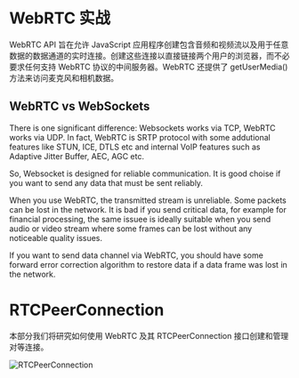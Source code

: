 # WebRTC 实战

WebRTC API 旨在允许 JavaScript 应用程序创建包含音频和视频流以及用于任意数据的数据通道的实时连接。创建这些连接以直接链接两个用户的浏览器，而不必要求任何支持 WebRTC 协议的中间服务器。WebRTC 还提供了 getUserMedia() 方法来访问麦克风和相机数据。

## WebRTC vs WebSockets

There is one significant difference: Websockets works via TCP, WebRTC works via UDP. In fact, WebRTC is SRTP protocol with some addutional features like STUN, ICE, DTLS etc and internal VoIP features such as Adaptive Jitter Buffer, AEC, AGC etc.

So, Websocket is designed for reliable communication. It is good choise if you want to send any data that must be sent reliably.

When you use WebRTC, the transmitted stream is unreliable. Some packets can be lost in the network. It is bad if you send critical data, for example for financial processing, the same issuee is ideally suitable when you send audio or video stream where some frames can be lost without any noticeable quality issues.

If you want to send data channel via WebRTC, you should have some forward error correction algorithm to restore data if a data frame was lost in the network.

# RTCPeerConnection

本部分我们将研究如何使用 WebRTC 及其 RTCPeerConnection 接口创建和管理对等连接。

![RTCPeerConnection](https://s1.ax1x.com/2020/06/06/tyaPSI.md.png)
